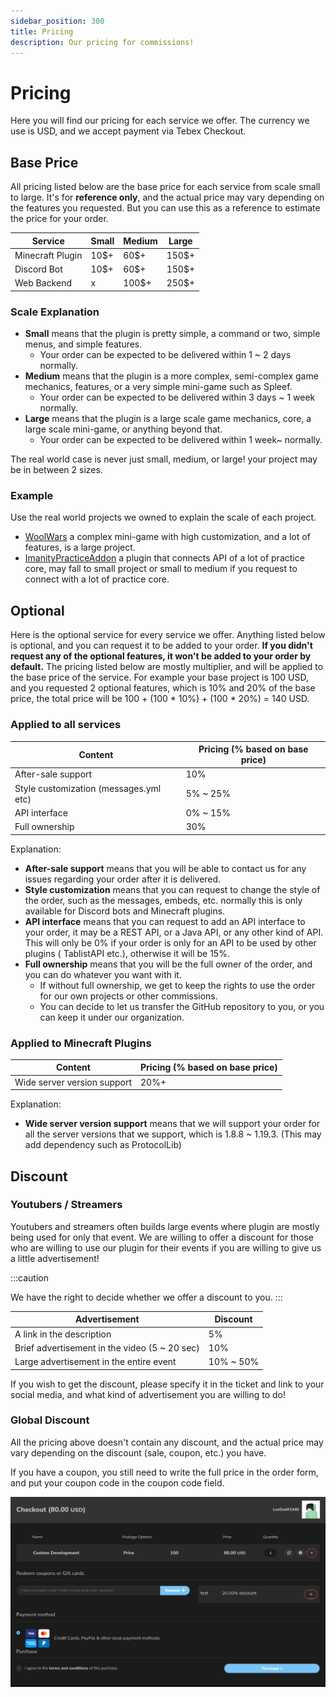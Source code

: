 ```yaml
---
sidebar_position: 300
title: Pricing
description: Our pricing for commissions!
---
```


# Pricing

Here you will find our pricing for each service we offer.
The currency we use is USD, and we accept payment via Tebex Checkout.

## Base Price

All pricing listed below are the base price for each service from scale small to large.
It's for **reference only**, and the actual price may vary depending on the features you requested.
But you can use this as a reference to estimate the price for your order.

| Service          | Small | Medium | Large |
|------------------|-------|--------|-------|
| Minecraft Plugin | 10$+  | 60$+   | 150$+ |
| Discord Bot      | 10$+  | 60$+   | 150$+ |
| Web Backend      | x     | 100$+  | 250$+ |

### Scale Explanation

- **Small** means that the plugin is pretty simple, a command or two, simple menus, and simple features.
    - Your order can be expected to be delivered within 1 ~ 2 days normally.
- **Medium** means that the plugin is a more complex, semi-complex game mechanics, features, or a very simple mini-game
  such as Spleef.
    - Your order can be expected to be delivered within 3 days ~ 1 week normally.
- **Large** means that the plugin is a large scale game mechanics, core, a large scale mini-game, or anything beyond
  that.
    - Your order can be expected to be delivered within 1 week~ normally.

The real world case is never just small, medium, or large! your project may be in between 2 sizes.

### Example

Use the real world projects we owned to explain the scale of each project.

- [WoolWars](https://github.com/Imanity-Software/woolwars) a complex mini-game with high customization, and a lot of
  features, is a large project.
- [ImanityPracticeAddon](https://github.com/Imanity-Software/ImanityPracticeAddon) a plugin that connects API of a lot
  of practice core, may fall to small project or small to medium if you request to connect with a lot of practice core.

## Optional

Here is the optional service for every service we offer.
Anything listed below is optional, and you can request it to be added to your order.
**If you didn't request any of the optional features, it won't be added to your order by default.**
The pricing listed below are mostly multiplier, and will be applied to the base price of the service.
For example your base project is 100 USD, and you requested 2 optional features, which is 10% and 20% of the base price,
the total price will be 100 + (100 * 10%) + (100 * 20%) = 140 USD.

### Applied to all services

| Content                                | Pricing (% based on base price) |
|----------------------------------------|---------------------------------|
| After-sale support                     | 10%                             |
| Style customization (messages.yml etc) | 5% ~ 25%                        |
| API interface                          | 0% ~ 15%                        |
| Full ownership                         | 30%                             |

Explanation:

- **After-sale support** means that you will be able to contact us for any issues regarding your order after it is
  delivered.
- **Style customization** means that you can request to change the style of the order, such as the messages, embeds,
  etc. normally this is only available for Discord bots and Minecraft plugins.
- **API interface** means that you can request to add an API interface to your order, it may be a REST API, or a Java
  API, or any other kind of API. This will only be 0% if your order is only for an API to be used by other plugins (
  TablistAPI etc.), otherwise it will be 15%.
- **Full ownership** means that you will be the full owner of the order, and you can do whatever you want with it.
  - If without full ownership, we get to keep the rights to use the order for our own projects or other commissions.
  - You can decide to let us transfer the GitHub repository to you, or you can keep it under our organization.

### Applied to Minecraft Plugins

| Content                     | Pricing (% based on base price) |
|-----------------------------|---------------------------------|
| Wide server version support | 20%+                            |

Explanation:

- **Wide server version support** means that we will support your order for all the server versions that we support,
  which is 1.8.8 ~ 1.19.3. (This may add dependency such as ProtocolLib)

## Discount

### Youtubers / Streamers

Youtubers and streamers often builds large events where plugin are mostly being used for only that event.
We are willing to offer a discount for those who are willing to use our plugin for their events if you are willing to give us a little advertisement!

:::caution

We have the right to decide whether we offer a discount to you. 
:::

| Advertisement                                 | Discount  |
|-----------------------------------------------|-----------|
| A link in the description                     | 5%        |
| Brief advertisement in the video (5 ~ 20 sec) | 10%       |
| Large advertisement in the entire event       | 10% ~ 50% |

If you wish to get the discount, please specify it in the ticket and link to your social media, and what kind of advertisement you are willing to do!

### Global Discount

All the pricing above doesn't contain any discount, and the actual price may vary depending on the discount (sale,
coupon, etc.) you have.

If you have a coupon, you still need to write the full price in the order form, and put your coupon code in the coupon
code field.

![Example](img/img.png)